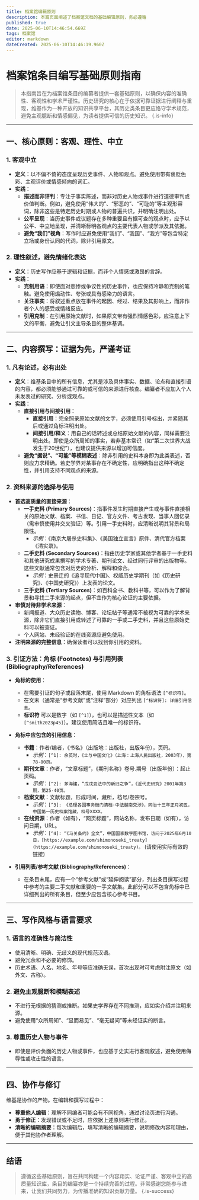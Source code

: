 ```yaml
---
title: 档案馆编辑原则
description: 本篇页面阐述了档案馆文档的基础编辑原则，务必遵循
published: true
date: 2025-06-10T14:46:54.669Z
tags: 档案馆
editor: markdown
dateCreated: 2025-06-10T14:46:19.960Z
---
```


# 档案馆条目编写基础原则指南

> 本指南旨在为档案馆条目的编纂者提供一套基础原则，以确保内容的准确性、客观性和学术严谨性。历史研究的核心在于依据可靠证据进行阐释与重现，维基作为一种开放的知识共享平台，其历史类条目更应恪守学术规范，避免主观臆断和情感偏见，为读者提供可信的历史知识。
{.is-info}


---

## 一、核心原则：客观、理性、中立

### 1. 客观中立
   - **定义**：以不偏不倚的态度呈现历史事件、人物和观点。避免使用带有褒贬色彩、主观评价或情感倾向的词汇。
   - **实践**：
     - **描述而非评判**：专注于事实陈述，而非对历史人物或事件进行道德审判或价值判断。例如，避免使用“伟大的”、“邪恶的”、“可耻的”等主观形容词，除非这些是特定历史时期或人物的普遍共识，并明确注明出处。
     - **公平呈现**：当历史事件或议题存在多种重要且有据可查的观点时，应予以公平、中立地呈现，并清晰标明各观点的主要代表人物或学派及其依据。
     - **避免“我们”视角**：写作时应避免使用“我们”、“我国”、“我方”等包含特定立场或身份认同的代词，除非引用原文。

### 2. 理性叙述，避免情绪化表达
   - **定义**：历史写作应基于逻辑和证据，而非个人情感或激昂的言辞。
   - **实践**：
     - **克制用语**：即使面对悲惨或争议性的历史事件，也应保持冷静和克制的笔触。避免使用煽动性、夸张或具有感染力的语言。
     - **关注事实**：将叙述重点放在事件的起因、经过、结果及其影响上，而非作者个人的感受或情绪反应。
     - **引用克制**：在引用原始文献时，如果原文带有强烈情感色彩，应注意上下文的平衡，避免让引文主导条目的整体基调。

---

## 二、内容撰写：证据为先，严谨考证

### 1. 凡有论述，必有出处 
   - **定义**：维基条目中的所有信息，尤其是涉及具体事实、数据、论点和直接引语的内容，都必须能够通过可靠的或可信的来源进行核查。编纂者不应加入个人未发表过的研究、分析或观点。
   - **实践**：
     - **直接引用与间接引用**：
       - **直接引用**：完全照录原始文献的文字，必须使用引号标出，并紧随其后或通过角标注明出处。
       - **间接引用/释义**：用自己的话转述或总结原始文献的内容，同样需要注明出处。即使是众所周知的事实，若非基本常识（如“第二次世界大战发生于20世纪”），也建议提供来源以增加可信度。
     - **避免“据说”、“可能”等模糊表述**：除非引用的史料本身即为此类表述，否则应力求精确。若史学界对某事存在不确定性，应明确指出这种不确定性，并引用支持不同观点的来源。

### 2. 资料来源的选择与使用
   - **首选高质量的直接来源**：
     - **一手史料 (Primary Sources)**：指事件发生时期直接产生或与事件直接相关的原始文献、档案、书信、日记、官方文件、考古发现、当事人回忆录（需审慎使用并交叉验证）等。引用一手史料时，应清晰说明其背景和局限性。
       - *示例*：《南京大屠杀史料集》、《美国独立宣言》原件、清代官方档案《清实录》。
     - **二手史料 (Secondary Sources)**：指由历史学家或其他学者基于一手史料和其他研究成果撰写的学术专著、期刊论文、经过同行评审的出版物等。这些文献通常包含对历史的分析、解释和综合。
       - *示例*：史景迁的《追寻现代中国》、权威历史学期刊（如《历史研究》、《中国史研究》）上发表的论文。
     - **三手史料 (Tertiary Sources)**：如百科全书、教科书等，可以作为了解背景和寻找二手来源的起点，但不宜作为核心论证的主要依据。
   - **审慎对待非学术来源**：
     - 新闻报道、大众历史读物、博客、论坛帖子等通常不被视为可靠的学术来源，除非它们直接引用或转述了可靠的一手或二手史料，并且这些原始史料可以被查证。
     - 个人网站、未经验证的在线资源应避免使用。
   - **注明来源的完整信息**：确保读者可以找到你引用的资料。

### 3. 引证方法：角标 (Footnotes) 与引用列表 (Bibliography/References)
   - **角标的使用**：
     - 在需要引证的句子或段落末尾，使用 Markdown 的角标语法 `[^标识符]`。
     - 在文末（通常是“参考文献”或“注释”部分）对应列出 `[^标识符]: 详细引用信息`。
     - **标识符** 可以是数字（如 `[^1]`），也可以是描述性文本（如 `[^smith2023p45]`）。建议使用简洁且唯一的标识符。

   - **角标中应包含的引用信息**：
     - **书籍**：作者/编者，《书名》（出版地：出版社，出版年份），页码。
       - *示例*：`[^1]: 余英时，《士与中国文化》（上海：上海人民出版社，2003年），第78-80页。`
     - **期刊文章**：作者，“文章标题”，《期刊名称》卷号.期号（出版年份）：起止页码。
       - *示例*：`[^2]: 茅海建，“戊戌变法中的新旧之争”，《近代史研究》2001年第3期，第25-40页。`
     - **档案文献**：文献标题，形成时间，藏所，档号/卷宗号。
       - *示例*：`[^3]: 《总理各国事务衙门清档·中法越南交涉》，同治十三年正月初五，中国第一历史档案馆藏，档号XXXX。`
     - **在线资源**：作者（如有），“网页标题”，网站名称，发布日期（如有），访问日期，URL。
       - *示例*：`[^4]: “《马关条约》全文”，中国国家数字图书馆，访问于2025年6月10日，[https://example.com/shimonoseki_treaty](https://example.com/shimonoseki_treaty)。` (请使用实际有效的链接)

   - **引用列表/参考文献 (Bibliography/References)**：
     - 在条目末尾，应有一个“参考文献”或“延伸阅读”部分，列出条目撰写过程中参考的主要二手文献和重要的一手文献集。此部分可以不包含角标中已详细列出的所有条目，但至少应包含核心参考书目。

---

## 三、写作风格与语言要求

### 1. 语言的准确性与简洁性
   - 使用清晰、明确、无歧义的现代规范汉语。
   - 避免冗余和不必要的修饰。
   - 历史术语、人名、地名、年号等应准确无误，首次出现时可考虑附注原文（如外文、古称）。

### 2. 避免主观臆断和模糊表述
   - 不进行无根据的猜测或推断。如果史学界存在不同推测，应如实介绍并注明来源。
   - 避免使用“众所周知”、“显而易见”、“毫无疑问”等未经证实的断言。

### 3. 尊重历史人物与事件
   - 即使是评价负面的历史人物或事件，也应基于史实进行客观叙述，避免使用侮辱性或攻击性的语言。

---

## 四、协作与修订

维基是协作的产物。在编辑和撰写过程中：
- **尊重他人编辑**：理解不同编者可能会有不同视角，通过讨论页进行沟通。
- **勇于修正**：发现错误或不足时，应依据上述原则进行修正。
- **清晰的编辑摘要**：每次编辑后，填写清晰的编辑摘要，说明修改内容和理由，便于其他协作者理解。

---

## 结语

> 遵循这些基础原则，旨在共同构建一个内容翔实、论证严谨、客观中立的高质量知识库，条目的编纂亦是一个持续完善的过程。非常感谢您能参与进来，让我们共同努力，为传播准确的知识贡献力量。
{.is-success}

